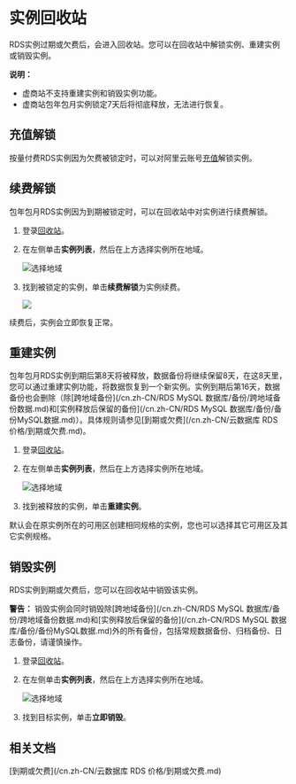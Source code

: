 # 实例回收站

RDS实例过期或欠费后，会进入回收站。您可以在回收站中解锁实例、重建实例或销毁实例。

**说明：**

-   虚商站不支持重建实例和销毁实例功能。
-   虚商站包年包月实例锁定7天后将彻底释放，无法进行恢复。

## 充值解锁

按量付费RDS实例因为欠费被锁定时，可以对阿里云账号[充值](https://expense.console.aliyun.com/?#/account/recharge/alipay)解锁实例。

## 续费解锁

包年包月RDS实例因为到期被锁定时，可以在回收站中对实例进行续费解锁。

1.  登录[回收站](https://rdsnext.console.aliyun.com/#/rdsList/cn-hangzhou/recyclelist/lock)。

2.  在左侧单击**实例列表**，然后在上方选择实例所在地域。

    ![选择地域](https://static-aliyun-doc.oss-accelerate.aliyuncs.com/assets/img/zh-CN/3074469951/p36543.png)

3.  找到被锁定的实例，单击**续费解锁**为实例续费。

    ![](https://static-aliyun-doc.oss-accelerate.aliyuncs.com/assets/img/zh-CN/5077559951/p9429.png)


续费后，实例会立即恢复正常。

## 重建实例

包年包月RDS实例到期后第8天将被释放，数据备份将继续保留8天，在这8天里，您可以通过重建实例功能，将数据恢复到一个新实例。实例到期后第16天，数据备份也会删除（除[跨地域备份](/cn.zh-CN/RDS MySQL 数据库/备份/跨地域备份数据.md)和[实例释放后保留的备份](/cn.zh-CN/RDS MySQL 数据库/备份/备份MySQL数据.md)）。具体规则请参见[到期或欠费](/cn.zh-CN/云数据库 RDS 价格/到期或欠费.md)。

1.  登录[回收站](https://rdsnext.console.aliyun.com/#/rdsList/cn-hangzhou/recyclelist/lock)。

2.  在左侧单击**实例列表**，然后在上方选择实例所在地域。

    ![选择地域](https://static-aliyun-doc.oss-accelerate.aliyuncs.com/assets/img/zh-CN/3074469951/p36543.png)

3.  找到被释放的实例，单击**重建实例**。


默认会在原实例所在的可用区创建相同规格的实例，您也可以选择其它可用区及其它实例规格。

## 销毁实例

RDS实例到期或欠费后，您可以在回收站中销毁该实例。

**警告：** 销毁实例会同时销毁除[跨地域备份](/cn.zh-CN/RDS MySQL 数据库/备份/跨地域备份数据.md)和[实例释放后保留的备份](/cn.zh-CN/RDS MySQL 数据库/备份/备份MySQL数据.md)外的所有备份，包括常规数据备份、归档备份、日志备份，请谨慎操作。

1.  登录[回收站](https://rdsnext.console.aliyun.com/#/rdsList/cn-hangzhou/recyclelist/lock)。

2.  在左侧单击**实例列表**，然后在上方选择实例所在地域。

    ![选择地域](https://static-aliyun-doc.oss-accelerate.aliyuncs.com/assets/img/zh-CN/3074469951/p36543.png)

3.  找到目标实例，单击**立即销毁**。


## 相关文档

[到期或欠费](/cn.zh-CN/云数据库 RDS 价格/到期或欠费.md)


